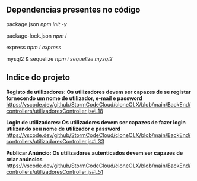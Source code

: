 ## Dependencias presentes no código

package.json
_npm init -y_

package-lock.json
_npm i_

express
_npm i express_

mysql2 & sequelize
_npm i sequelize mysql2_

## Indice do projeto

**Registo de utilizadores: Os utilizadores devem ser capazes de se registar fornecendo um nome de utilizador, e-mail e password**
https://vscode.dev/github/StormCodeCloud/cloneOLX/blob/main/BackEnd/controllers/utilizadoresController.js#L18

**Login de utilizadores: Os utilizadores devem ser capazes de fazer login utilizando seu nome de utilizador e password**
https://vscode.dev/github/StormCodeCloud/cloneOLX/blob/main/BackEnd/controllers/utilizadoresController.js#L33

**Publicar Anúncio: Os utilizadores autenticados devem ser capazes de criar anúncios**
https://vscode.dev/github/StormCodeCloud/cloneOLX/blob/main/BackEnd/controllers/utilizadoresController.js#L51
